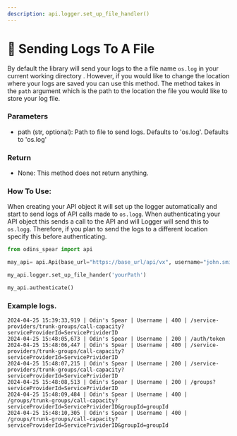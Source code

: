 ```yaml
---
description: api.logger.set_up_file_handler()
---
```


# 📂 Sending Logs To A File

By default the library will send your logs to the a file name `os.log` in your current working directory . However, if you would like to change the location where your logs are saved you can use this method. The method takes in the `path` argument which is the path to the location the file you would like to store your log file.&#x20;

### Parameters&#x20;

* path (str, optional): Path to file to send logs. Defaults to 'os.log'. Defaults to 'os.log'

### Return

* None: This method does not return anything.

### How To Use:

When creating your API object it will set up the logger automatically and start to send logs of API calls made to `os.logg`. When authenticating your API object this sends a call to the API and will Logger will send this to `os.logg`. Therefore, if you plan to send the logs to a different location specify this before authenticating.

```python
from odins_spear import api

may_api= api.Api(base_url="https://base_url/api/vx", username="john.smith", password="ODIN_INSTANCE_1")

my_api.logger.set_up_file_hander('yourPath')

my_api.authenticate()
```

### Example logs.

```log
2024-04-25 15:39:33,919 | Odin's Spear | Username | 400 | /service-providers/trunk-groups/call-capacity?serviceProviderId=ServicePrividerID
2024-04-25 15:48:05,673 | Odin's Spear | Username | 200 | /auth/token
2024-04-25 15:48:06,447 | Odin's Spear | Username | 400 | /service-providers/trunk-groups/call-capacity?serviceProviderId=ServicePrividerID
2024-04-25 15:48:07,215 | Odin's Spear | Username | 200 | /service-providers/trunk-groups/call-capacity?serviceProviderId=ServicePrividerID
2024-04-25 15:48:08,513 | Odin's Spear | Username | 200 | /groups?serviceProviderId=ServicePrividerID
2024-04-25 15:48:09,484 | Odin's Spear | Username | 400 | /groups/trunk-groups/call-capacity?serviceProviderId=ServicePrividerID&groupId=groupId
2024-04-25 15:48:10,305 | Odin's Spear | Username | 400 | /groups/trunk-groups/call-capacity?serviceProviderId=ServicePrividerID&groupId=groupId
```

